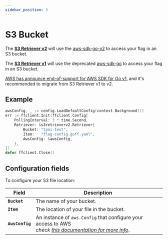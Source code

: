 ```yaml
---
sidebar_position: 3
---
```


# S3 Bucket
The [**S3 Retriever v2**](https://pkg.go.dev/github.com/thomaspoignant/go-feature-flag@v1.23.1/retriever/s3retrieverv2) will use the [aws-sdk-go-v2](https://github.com/aws/aws-sdk-go-v2) to access your flag in an S3 bucket.

The [**S3 Retriever v1**](https://pkg.go.dev/github.com/thomaspoignant/go-feature-flag@v1.23.1/retriever/s3retriever) will use the deprecated [aws-sdk-go](https://github.com/aws/aws-sdk-go) to access your flag in an S3 bucket.

[AWS has announce end-of-support for AWS SDK for Go v1](https://aws.amazon.com/blogs/developer/announcing-end-of-support-for-aws-sdk-for-go-v1-on-july-31-2025/), and it's recommended to migrate from S3 Retriever v1 to v2.

## Example
```go showLineNumbers
awsConfig, _ := config.LoadDefaultConfig(context.Background())
err := ffclient.Init(ffclient.Config{
    PollingInterval: 3 * time.Second,
    Retriever: &s3retrieverv2.Retriever{
        Bucket: "tpoi-test",
        Item:   "flag-config.goff.yaml",
        AwsConfig: &awsConfig,
    },
})
defer ffclient.Close()
```

## Configuration fields
To configure your S3 file location:

| Field           | Description                                                                                                                                                                                    |
|-----------------|------------------------------------------------------------------------------------------------------------------------------------------------------------------------------------------------|
| **`Bucket`**    | The name of your bucket.                                                                                                                                                                       |
| **`Item`**      | The location of your file in the bucket.                                                                                                                                                       |
| **`AwsConfig`** | An instance of `aws.Config` that configure your access to AWS <br/>*check [this documentation for more info](https://docs.aws.amazon.com/sdk-for-go/v1/developer-guide/configuring-sdk.html)*. |
